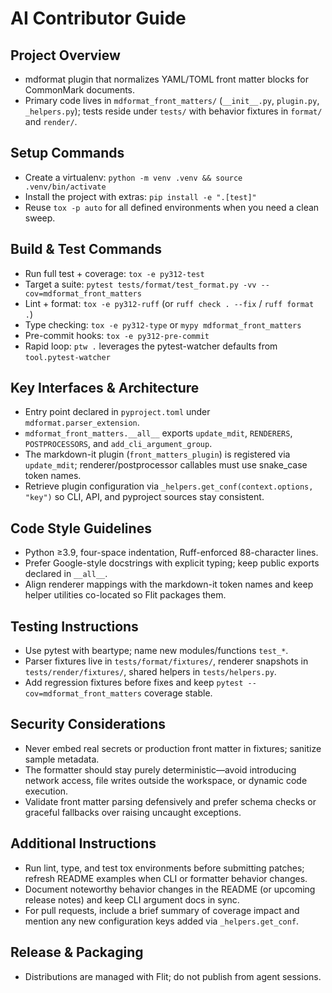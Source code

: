 # AI Contributor Guide

## Project Overview

- mdformat plugin that normalizes YAML/TOML front matter blocks for CommonMark documents.
- Primary code lives in `mdformat_front_matters/` (`__init__.py`, `plugin.py`, `_helpers.py`); tests reside under `tests/` with behavior fixtures in `format/` and `render/`.

## Setup Commands

- Create a virtualenv: `python -m venv .venv && source .venv/bin/activate`
- Install the project with extras: `pip install -e ".[test]"`
- Reuse `tox -p auto` for all defined environments when you need a clean sweep.

## Build & Test Commands

- Run full test + coverage: `tox -e py312-test`
- Target a suite: `pytest tests/format/test_format.py -vv --cov=mdformat_front_matters`
- Lint + format: `tox -e py312-ruff` (or `ruff check . --fix` / `ruff format .`)
- Type checking: `tox -e py312-type` or `mypy mdformat_front_matters`
- Pre-commit hooks: `tox -e py312-pre-commit`
- Rapid loop: `ptw .` leverages the pytest-watcher defaults from `tool.pytest-watcher`

## Key Interfaces & Architecture

- Entry point declared in `pyproject.toml` under `mdformat.parser_extension`.
- `mdformat_front_matters.__all__` exports `update_mdit`, `RENDERERS`, `POSTPROCESSORS`, and `add_cli_argument_group`.
- The markdown-it plugin (`front_matters_plugin`) is registered via `update_mdit`; renderer/postprocessor callables must use snake_case token names.
- Retrieve plugin configuration via `_helpers.get_conf(context.options, "key")` so CLI, API, and pyproject sources stay consistent.

## Code Style Guidelines

- Python ≥3.9, four-space indentation, Ruff-enforced 88-character lines.
- Prefer Google-style docstrings with explicit typing; keep public exports declared in `__all__`.
- Align renderer mappings with the markdown-it token names and keep helper utilities co-located so Flit packages them.

## Testing Instructions

- Use pytest with beartype; name new modules/functions `test_*`.
- Parser fixtures live in `tests/format/fixtures/`, renderer snapshots in `tests/render/fixtures/`, shared helpers in `tests/helpers.py`.
- Add regression fixtures before fixes and keep `pytest --cov=mdformat_front_matters` coverage stable.

## Security Considerations

- Never embed real secrets or production front matter in fixtures; sanitize sample metadata.
- The formatter should stay purely deterministic—avoid introducing network access, file writes outside the workspace, or dynamic code execution.
- Validate front matter parsing defensively and prefer schema checks or graceful fallbacks over raising uncaught exceptions.

## Additional Instructions

- Run lint, type, and test tox environments before submitting patches; refresh README examples when CLI or formatter behavior changes.
- Document noteworthy behavior changes in the README (or upcoming release notes) and keep CLI argument docs in sync.
- For pull requests, include a brief summary of coverage impact and mention any new configuration keys added via `_helpers.get_conf`.

## Release & Packaging

- Distributions are managed with Flit; do not publish from agent sessions.
